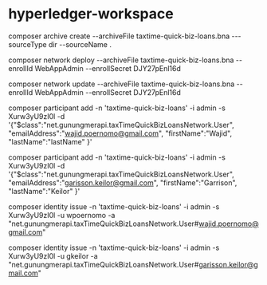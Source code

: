 # hyperledger-workspace

composer archive create --archiveFile taxtime-quick-biz-loans.bna ---sourceType dir --sourceName .

composer network deploy --archiveFile taxtime-quick-biz-loans.bna  --enrollId WebAppAdmin --enrollSecret DJY27pEnl16d

composer network update --archiveFile taxtime-quick-biz-loans.bna  --enrollId WebAppAdmin --enrollSecret DJY27pEnl16d

composer participant add -n 'taxtime-quick-biz-loans' -i admin -s Xurw3yU9zI0l -d '{"$class":"net.gunungmerapi.taxTimeQuickBizLoansNetwork.User", "emailAddress":"wajid.poernomo@gmail.com", "firstName":"Wajid", "lastName":"lastName" }'

composer participant add -n 'taxtime-quick-biz-loans' -i admin -s Xurw3yU9zI0l -d '{"$class":"net.gunungmerapi.taxTimeQuickBizLoansNetwork.User", "emailAddress":"garisson.keilor@gmail.com", "firstName":"Garrison", "lastName":"Keilor" }'

composer identity issue -n 'taxtime-quick-biz-loans' -i admin -s Xurw3yU9zI0l -u wpoernomo -a "net.gunungmerapi.taxTimeQuickBizLoansNetwork.User#wajid.poernomo@gmail.com"

composer identity issue -n 'taxtime-quick-biz-loans' -i admin -s Xurw3yU9zI0l -u gkeilor -a "net.gunungmerapi.taxTimeQuickBizLoansNetwork.User#garisson.keilor@gmail.com"

